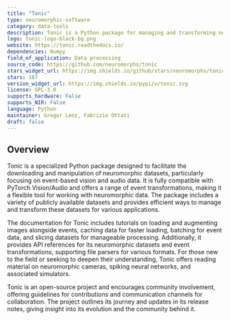 ```yaml
---
title: "Tonic"
type: neuromorphic-software
category: data-tools
description: Tonic is a Python package for managing and transforming neuromorphic datasets.
logo: tonic-logo-black-bg.png
website: https://tonic.readthedocs.io/
dependencies: Numpy
field_of_application: Data processing
source_code: https://github.com/neuromorphs/tonic
stars_widget_url: https://img.shields.io/github/stars/neuromorphs/tonic.svg?style=social
stars: 167
version_widget_url: https://img.shields.io/pypi/v/tonic.svg
license: GPL-3.0
supports_hardware: False
supports_NIR: False
language: Python
maintainer: Gregor Lenz, Fabrizio Ottati 
draft: false
---
```


## Overview
Tonic is a specialized Python package designed to facilitate the downloading and manipulation of neuromorphic datasets, particularly focusing on event-based vision and audio data. It is fully compatible with PyTorch Vision/Audio and offers a range of event transformations, making it a flexible tool for working with neuromorphic data. The package includes a variety of publicly available datasets and provides efficient ways to manage and transform these datasets for various applications.

The documentation for Tonic includes tutorials on loading and augmenting images alongside events, caching data for faster loading, batching for event data, and slicing datasets for manageable processing. Additionally, it provides API references for its neuromorphic datasets and event transformations, supporting file parsers for various formats. For those new to the field or seeking to deepen their understanding, Tonic offers reading material on neuromorphic cameras, spiking neural networks, and associated simulators.

Tonic is an open-source project and encourages community involvement, offering guidelines for contributions and communication channels for collaboration. The project outlines its journey and updates in its release notes, giving insight into its evolution and the community behind it.